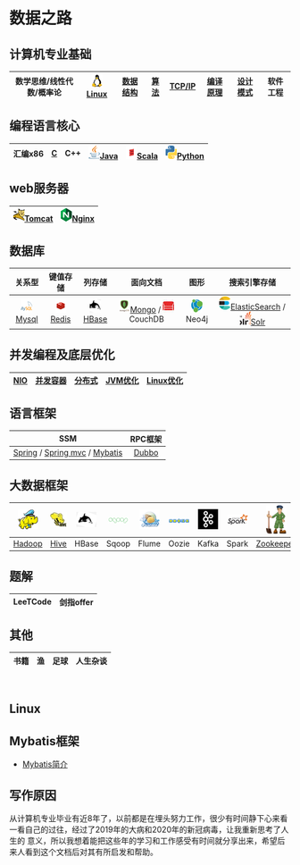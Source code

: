 # 数据之路

## 计算机专业基础

|数学思维/线性代数/概率论|[![linux](images/s1-linux-20-24.png)Linux](#Linux)|[数据结构]()|[算法]()|[TCP/IP]()|[编译原理]()|[设计模式]()|软件工程|
|:----:|:----:|:----:|:----:|:----:|:----:|:----:|:----:|

## 编程语言核心
|汇编x86|[C]()|C++|[![java](images/s1-java-20-24.png)Java]()|[![scala](images/s1-scala-20-24.png)Scala]()|[![python](images/s1-python-20-24.png)Python]()|  
|:----:|:----:|:----:|:----:|:----:|:----:|  

## web服务器
|[![mysql](images/s1-tomcat-20-24.png)Tomcat]()|[![mysql](images/s1-nginx-20-24.png)Nginx]()|
|:----:|:----:|

## 数据库  
|关系型|键值存储|列存储|面向文档|图形|搜索引擎存储|  
|:----:|:----:|:----:|:----:|:----:|:----:|  
|[![mysql](images/s1-mysql-20-24.png)Mysql]()|[![redis](images/s1-redis-20-24.png)Redis]()|[![hbase](images/s1-hbase-20-24.png)HBase]()|[![mongo](images/s1-mongo-20-24.png)Mongo]() / ![couchdb](images/s1-couchdb-20-24.png)CouchDB|![neo4j](images/s1-neo4j-20-24.png)Neo4j|[![es](images/s1-es-20-24.png)ElasticSearch]() / [![solr](images/s1-solr-20-24.png)Solr]()|

## 并发编程及底层优化  
|[NIO]()|[并发容器]()|[分布式]()|[JVM优化]()|[Linux优化]()|
|:----:|:----:|:----:|:----:|:----:|


## 语言框架  
|SSM|RPC框架| 
|:----:|:----:|  
|[Spring]() / [Spring mvc]() / [Mybatis](#Mybatis框架)|[Dubbo]()|

## 大数据框架
|![hadoop](images/s1-hadoop-36.png)|![hive](images/s1-hive-36.png)|![hbase](images/s1-hbase-36.png)|![sqoop](images/s1-sqoop-36.png)|![flume](images/s1-flume-36.png)|![oozie](images/s1-oozie-36.png)|![kafka](images/s1-kafka-36.png)|![spark](images/s1-spark-36.png)|![zookeeperx](images/s1-zk-36.png)|![flink](images/s1-flink-36.png)|
|:----:|:----:|:----:|:----:|:----:|:----:|:----:|:----:|:----:|:----:|
|[Hadoop]()|[Hive]()|HBase|Sqoop|Flume|Oozie|Kafka|Spark|[Zookeeper]()|Flink|

## 题解
|LeeTCode|剑指offer| 
|:----:|:----:|

## 其他
|书籍|渔|足球|人生杂谈| 
|:----:|:----:|:----:|:----:|


<br/>

## Linux


## Mybatis框架
* [Mybatis简介](framework/ssm/mybatis简介.md)



## 写作原因
从计算机专业毕业有近8年了，以前都是在埋头努力工作，很少有时间静下心来看一看自己的过往，经过了2019年的大病和2020年的新冠病毒，让我重新思考了人生的
意义，所以我想着能把这些年的学习和工作感受有时间就分享出来，希望后来人看到这个文档后对其有所启发和帮助。
